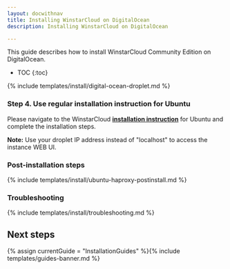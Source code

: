 ```yaml
---
layout: docwithnav
title: Installing WinstarCloud on DigitalOcean 
description: Installing WinstarCloud on DigitalOcean

---
```


This guide describes how to install WinstarCloud Community Edition on DigitalOcean. 

* TOC
{:toc}

{% include templates/install/digital-ocean-droplet.md %} 

### Step 4. Use regular installation instruction for Ubuntu

Please navigate to the WinstarCloud [**installation instruction**](/docs/user-guide/install/ubuntu/) 
for Ubuntu and complete the installation steps.

**Note:** Use your droplet IP address instead of "localhost" to access the instance WEB UI.

### Post-installation steps

{% include templates/install/ubuntu-haproxy-postinstall.md %}

### Troubleshooting

{% include templates/install/troubleshooting.md %}

## Next steps

{% assign currentGuide = "InstallationGuides" %}{% include templates/guides-banner.md %}




